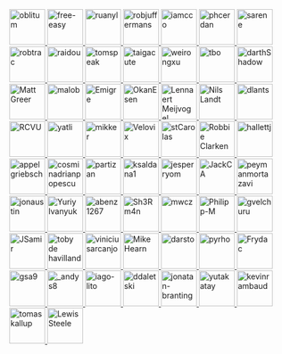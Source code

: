 


<a href="https://github.com/oblitum" target="_blank" title="oblitum">
<img src="https://github.com/oblitum.png?size=64" width="64" height="64" alt="oblitum">
</a>
<a href="https://github.com/free-easy" target="_blank" title="free-easy">
<img src="https://github.com/free-easy.png?size=64" width="64" height="64" alt="free-easy">
</a>
<a href="https://github.com/ruanyl" target="_blank" title="ruanyl">
<img src="https://github.com/ruanyl.png?size=64" width="64" height="64" alt="ruanyl">
</a>
<a href="https://github.com/robjuffermans" target="_blank" title="robjuffermans">
<img src="https://github.com/robjuffermans.png?size=64" width="64" height="64" alt="robjuffermans">
</a>
<a href="https://github.com/iamcco" target="_blank" title="iamcco">
<img src="https://github.com/iamcco.png?size=64" width="64" height="64" alt="iamcco">
</a>
<a href="https://github.com/phcerdan" target="_blank" title="phcerdan">
<img src="https://github.com/phcerdan.png?size=64" width="64" height="64" alt="phcerdan">
</a>
<a href="https://github.com/sarene" target="_blank" title="sarene">
<img src="https://github.com/sarene.png?size=64" width="64" height="64" alt="sarene">
</a>
<a href="https://github.com/robtrac" target="_blank" title="robtrac">
<img src="https://cloudinary-a.akamaihd.net/bountysource/image/upload/d_noaoqqwxegvmulwus0un.png,c_pad,w_400,h_400,b_white/Bountysource_Animals89_puer8v.png" width="64" height="64" alt="robtrac">
</a>
<a href="https://github.com/raidou" target="_blank" title="raidou">
<img src="https://github.com/raidou.png?size=64" width="64" height="64" alt="raidou">
</a>
<a href="https://github.com/tomspeak" target="_blank" title="tomspeak">
<img src="https://github.com/tomspeak.png?size=64" width="64" height="64" alt="tomspeak">
</a>
<a href="https://github.com/taigacute" target="_blank" title="taigacute">
<img src="https://github.com/taigacute.png?size=64" width="64" height="64" alt="taigacute">
</a>
<a href="https://github.com/weirongxu" target="_blank" title="weirongxu">
<img src="https://github.com/weirongxu.png?size=64" width="64" height="64" alt="weirongxu">
</a>
<a href="https://github.com/tbo" target="_blank" title="tbo">
<img src="https://github.com/tbo.png?size=64" width="64" height="64" alt="tbo">
</a>
<a href="https://github.com/darthShadow" target="_blank" title="darthShadow">
<img src="https://github.com/darthShadow.png?size=64" width="64" height="64" alt="darthShadow">
</a>
<a href="#Backers">
<img src="https://cloudinary-a.akamaihd.net/bountysource/image/gravatar/d_noaoqqwxegvmulwus0un.png,c_pad,w_400,h_400,b_white/f8fbc5df2432deac7557cf5e111439f2" width="64" height="64" alt="Matt Greer">
</a>
<a href="#Backers">
<img src="https://avatars0.githubusercontent.com/u/2914269?v=4&s=100&s=400" width="64" height="64" alt="malob">
</a>
<a href="#Backers">
<img src="https://cloudinary-a.akamaihd.net/bountysource/image/gravatar/d_noaoqqwxegvmulwus0un.png,c_pad,w_400,h_400,b_white/a8b8103b9131cdf694bea446881c05fb" width="64" height="64" alt="Emigre">
</a>
<a href="#Backers">
<img src="https://cloudinary-a.akamaihd.net/bountysource/image/upload/d_noaoqqwxegvmulwus0un.png,c_pad,w_400,h_400,b_white/Bountysource_Animals27_bjhsl8.png" width="64" height="64" alt="OkanEsen">
</a>
<a href="#Backers">
<img src="https://cloudinary-a.akamaihd.net/bountysource/image/upload/d_noaoqqwxegvmulwus0un.png,c_pad,w_400,h_400,b_white/Bountysource_Animals57_yatmux.png" width="64" height="64" alt="Lennaert Meijvogel">
</a>
<a href="#Backers">
<img src="https://avatars2.githubusercontent.com/u/557201?s=400&u=ac96c9da87099c27f094eec935a627cb32fdfdf2&v=4&s=400" width="64" height="64" alt="Nils Landt">
</a>
<a href="#Backers">
<img src="https://cloudinary-a.akamaihd.net/bountysource/image/upload/d_noaoqqwxegvmulwus0un.png,c_pad,w_400,h_400,b_white/Bountysource_Animals10_mjtuws.png" width="64" height="64" alt="dlants">
</a>
<a href="#Backers">
<img src="https://cloudinary-a.akamaihd.net/bountysource/image/upload/d_noaoqqwxegvmulwus0un.png,c_pad,w_400,h_400,b_white/Bountysource_Animals45_ecgl95.png" width="64" height="64" alt="RCVU">
</a>
<a href="#Backers">
<img src="https://cloudinary-a.akamaihd.net/bountysource/image/upload/d_noaoqqwxegvmulwus0un.png,c_pad,w_400,h_400,b_white/Bountysource_Animals71_wi5cvo.png" width="64" height="64" alt="yatli">
</a>
<a href="#Backers">
<img src="https://cloudinary-a.akamaihd.net/bountysource/image/gravatar/d_noaoqqwxegvmulwus0un.png,c_pad,w_400,h_400,b_white/2986e67e29cf2ad3de088f9f8bc131cf" width="64" height="64" alt="mikker">
</a>
<a href="#Backers">
<img src="https://cloudinary-a.akamaihd.net/bountysource/image/gravatar/d_noaoqqwxegvmulwus0un.png,c_pad,w_400,h_400,b_white/8703a88e1c178112625bcb6970ed40e4" width="64" height="64" alt="Velovix">
</a>
<a href="#Backers">
<img src="https://cloudinary-a.akamaihd.net/bountysource/image/upload/d_noaoqqwxegvmulwus0un.png,c_pad,w_400,h_400,b_white/Bountysource_Animals51_byhedz.png" width="64" height="64" alt="stCarolas">
</a>
<a href="#Backers">
<img src="https://cloudinary-a.akamaihd.net/bountysource/image/upload/d_noaoqqwxegvmulwus0un.png,c_pad,w_400,h_400,b_white/Bountysource_Animals67_rzqguf.png" width="64" height="64" alt="Robbie Clarken">
</a>
<a href="#Backers">
<img src="https://cloudinary-a.akamaihd.net/bountysource/image/upload/d_noaoqqwxegvmulwus0un.png,c_pad,w_400,h_400,b_white/svdunc4lofagkaeobpar.png" width="64" height="64" alt="hallettj">
</a>
<a href="#Backers">
<img src="https://avatars0.githubusercontent.com/u/6803419?v=4&s=100&s=400" width="64" height="64" alt="appelgriebsch">
</a>
<a href="#Backers">
<img src="https://cloudinary-a.akamaihd.net/bountysource/image/upload/d_noaoqqwxegvmulwus0un.png,c_pad,w_400,h_400,b_white/Bountysource_Animals75_a0xqeq.png" width="64" height="64" alt="cosminadrianpopescu">
</a>
<a href="#Backers">
<img src="https://avatars3.githubusercontent.com/u/301015?v=4&s=100&s=400" width="64" height="64" alt="partizan">
</a>
<a href="#Backers">
<img src="https://cloudinary-a.akamaihd.net/bountysource/image/upload/d_noaoqqwxegvmulwus0un.png,c_pad,w_400,h_400,b_white/Bountysource_Animals24_s1h7ax.png" width="64" height="64" alt="ksaldana1">
</a>
<a href="#Backers">
<img src="https://cloudinary-a.akamaihd.net/bountysource/image/upload/d_noaoqqwxegvmulwus0un.png,c_pad,w_400,h_400,b_white/Bountysource_Animals63_olgqd6.png" width="64" height="64" alt="jesperryom">
</a>
<a href="#Backers">
<img src="https://cloudinary-a.akamaihd.net/bountysource/image/upload/d_noaoqqwxegvmulwus0un.png,c_pad,w_400,h_400,b_white/Bountysource_Animals70_t5kjmo.png" width="64" height="64" alt="JackCA">
</a>
<a href="#Backers">
<img src="https://cloudinary-a.akamaihd.net/bountysource/image/upload/d_noaoqqwxegvmulwus0un.png,c_pad,w_400,h_400,b_white/Bountysource_Animals38_vwccce.png" width="64" height="64" alt="peymanmortazavi">
</a>
<a href="#Backers">
<img src="https://cloudinary-a.akamaihd.net/bountysource/image/upload/d_noaoqqwxegvmulwus0un.png,c_pad,w_400,h_400,b_white/Bountysource_Animals92_htl0if.png" width="64" height="64" alt="jonaustin">
</a>
<a href="#Backers">
<img src="https://cloudinary-a.akamaihd.net/bountysource/image/upload/d_noaoqqwxegvmulwus0un.png,c_pad,w_400,h_400,b_white/Bountysource_Animals33_ch4hs0.png" width="64" height="64" alt="Yuriy Ivanyuk">
</a>
<a href="#Backers">
<img src="https://cloudinary-a.akamaihd.net/bountysource/image/upload/d_noaoqqwxegvmulwus0un.png,c_pad,w_400,h_400,b_white/Bountysource_Animals26_knlvug.png" width="64" height="64" alt="abenz1267">
</a>
<a href="#Backers">
<img src="https://cloudinary-a.akamaihd.net/bountysource/image/upload/d_noaoqqwxegvmulwus0un.png,c_pad,w_400,h_400,b_white/Bountysource_Animals100_g8py5g.png" width="64" height="64" alt="Sh3Rm4n">
</a>
<a href="#Backers">
<img src="https://cloudinary-a.akamaihd.net/bountysource/image/upload/d_noaoqqwxegvmulwus0un.png,c_pad,w_400,h_400,b_white/Bountysource_Animals14_bnuacq.png" width="64" height="64" alt="mwcz">
</a>
<a href="#Backers">
<img src="https://cloudinary-a.akamaihd.net/bountysource/image/upload/d_noaoqqwxegvmulwus0un.png,c_pad,w_400,h_400,b_white/Bountysource_Animals78_hleldd.png" width="64" height="64" alt="Philipp-M">
</a>
<a href="#Backers">
<img src="https://cloudinary-a.akamaihd.net/bountysource/image/upload/d_noaoqqwxegvmulwus0un.png,c_pad,w_400,h_400,b_white/Bountysource_Animals37_sikg8d.png" width="64" height="64" alt="gvelchuru">
</a>
<a href="#Backers">
<img src="https://cloudinary-a.akamaihd.net/bountysource/image/upload/d_noaoqqwxegvmulwus0un.png,c_pad,w_400,h_400,b_white/Bountysource_Animals62_hxul6y.png" width="64" height="64" alt="JSamir">
</a>
<a href="#Backers">
<img src="https://cloudinary-a.akamaihd.net/bountysource/image/upload/d_noaoqqwxegvmulwus0un.png,c_pad,w_400,h_400,b_white/Bountysource_Animals19_zafwti.png" width="64" height="64" alt="toby de havilland">
</a>
<a href="#Backers">
<img src="https://cloudinary-a.akamaihd.net/bountysource/image/upload/d_noaoqqwxegvmulwus0un.png,c_pad,w_400,h_400,b_white/Bountysource_Animals97_iuw00n.png" width="64" height="64" alt="viniciusarcanjo">
</a>
<a href="#Backers">
<img src="https://cloudinary-a.akamaihd.net/bountysource/image/upload/d_noaoqqwxegvmulwus0un.png,c_pad,w_400,h_400,b_white/Bountysource_Animals70_t5kjmo.png" width="64" height="64" alt="Mike Hearn">
</a>
<a href="#Backers">
<img src="https://cloudinary-a.akamaihd.net/bountysource/image/upload/d_noaoqqwxegvmulwus0un.png,c_pad,w_400,h_400,b_white/Bountysource_Animals87_vnmrie.png" width="64" height="64" alt="darsto">
</a>
<a href="#Backers">
<img src="https://avatars2.githubusercontent.com/u/145502?v=4&s=100&s=400" width="64" height="64" alt="pyrho">
</a>
<a href="#Backers">
<img src="https://cloudinary-a.akamaihd.net/bountysource/image/upload/d_noaoqqwxegvmulwus0un.png,c_pad,w_400,h_400,b_white/Bountysource_Animals102_hqrga7.png" width="64" height="64" alt="Frydac">
</a>
<a href="#Backers">
<img src="https://cloudinary-a.akamaihd.net/bountysource/image/upload/d_noaoqqwxegvmulwus0un.png,c_pad,w_400,h_400,b_white/Bountysource_Animals90_qlafi0.png" width="64" height="64" alt="gsa9">
</a>
<a href="#Backers">
<img src="https://cloudinary-a.akamaihd.net/bountysource/image/upload/d_noaoqqwxegvmulwus0un.png,c_pad,w_400,h_400,b_white/Bountysource_Animals16_qlob5k.png" width="64" height="64" alt="_andys8">
</a>
<a href="#Backers">
<img src="https://cloudinary-a.akamaihd.net/bountysource/image/upload/d_noaoqqwxegvmulwus0un.png,c_pad,w_400,h_400,b_white/Bountysource_Animals27_bjhsl8.png" width="64" height="64" alt="iago-lito">
</a>
<a href="#Backers">
<img src="https://cloudinary-a.akamaihd.net/bountysource/image/upload/d_noaoqqwxegvmulwus0un.png,c_pad,w_400,h_400,b_white/Bountysource_Animals44_xa5xwi.png" width="64" height="64" alt="ddaletski">
</a>
<a href="#Backers">
<img src="https://cloudinary-a.akamaihd.net/bountysource/image/upload/d_noaoqqwxegvmulwus0un.png,c_pad,w_400,h_400,b_white/Bountysource_Animals83_ryixly.png" width="64" height="64" alt="jonatan-branting">
</a>
<a href="#Backers">
<img src="https://avatars3.githubusercontent.com/u/8683947?v=4&s=100&s=400" width="64" height="64" alt="yutakatay">
</a>
<a href="#Backers">
<img src="https://cloudinary-a.akamaihd.net/bountysource/image/upload/d_noaoqqwxegvmulwus0un.png,c_pad,w_400,h_400,b_white/Bountysource_Animals87_vnmrie.png" width="64" height="64" alt="kevinrambaud">
</a>
<a href="#Backers">
<img src="https://cloudinary-a.akamaihd.net/bountysource/image/upload/d_noaoqqwxegvmulwus0un.png,c_pad,w_400,h_400,b_white/Bountysource_Animals76_g3jfjp.png" width="64" height="64" alt="tomaskallup">
</a>
<a href="#Backers">
<img src="https://cloudinary-a.akamaihd.net/bountysource/image/upload/d_noaoqqwxegvmulwus0un.png,c_pad,w_400,h_400,b_white/Bountysource_Animals46_qe2ye0.png" width="64" height="64" alt="LewisSteele">
</a>



